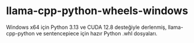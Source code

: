 # llama-cpp-python-wheels-windows
Windows x64 için Python 3.13 ve CUDA 12.8 desteğiyle derlenmiş, llama-cpp-python ve sentencepiece için hazır Python .whl dosyaları.
